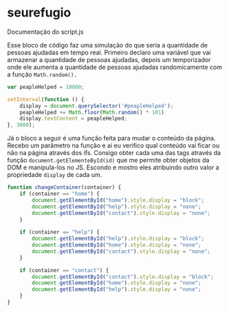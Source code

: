 # seurefugio

Documentação do script.js

Esse bloco de código faz uma simulação do que seria a quantidade de pessoas ajudadas em tempo real.
Primeiro declaro uma variável que vai armazenar a quantidade de pessoas ajudadas, depois um temporizador onde ele aumenta a quantidade de pessoas ajudadas randomicamente com a função ```Math.random().```

``` javascript
var peapleHelped = 10000;

setInterval(function () {
    display = document.querySelector('#peapleHelped');
    peapleHelped += Math.floor(Math.random() * 101)
    display.textContent = peapleHelped;
}, 3000);
```

Já o bloco a seguir é uma função feita para mudar o conteúdo da página.
Recebo um parâmetro na função e ai eu verifico qual conteúdo vai ficar ou não na página através dos ifs.
Consigo obter cada uma das tags através da função ```document.getElementeById(id)``` que me permite obter objetos da DOM e manipula-los no JS.
Escondo e mostro eles atribuindo outro valor a propriedade ```display``` de cada um.

```javascript
function changeContainer(container) {
    if (container == "home") {
        document.getElementById("home").style.display = "block";
        document.getElementById("help").style.display = "none";
        document.getElementById("contact").style.display = "none";
    }
    
    if (container == "help") {
        document.getElementById("help").style.display = "block";
        document.getElementById("home").style.display = "none";
        document.getElementById("contact").style.display = "none";
    }

    if (container == "contact") {
        document.getElementById("contact").style.display = "block";
        document.getElementById("home").style.display = "none";
        document.getElementById("help").style.display = "none";
    }
}
```